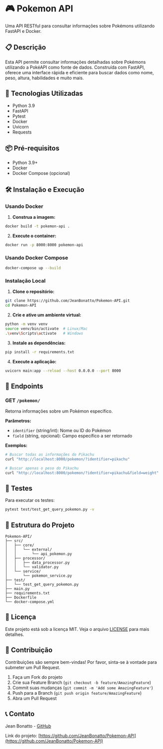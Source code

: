 # 🎮 Pokemon API

Uma API RESTful para consultar informações sobre Pokémons utilizando FastAPI e Docker.

## 📋 Descrição

Esta API permite consultar informações detalhadas sobre Pokémons utilizando a PokéAPI como fonte de dados. Construída com FastAPI, oferece uma interface rápida e eficiente para buscar dados como nome, peso, altura, habilidades e muito mais.

## 🚀 Tecnologias Utilizadas

- Python 3.9
- FastAPI
- Pytest
- Docker
- Uvicorn
- Requests

## 📦 Pré-requisitos

- Python 3.9+
- Docker
- Docker Compose (opcional)

## 🛠️ Instalação e Execução

### Usando Docker

1. **Construa a imagem:**
```bash
docker build -t pokemon-api .
```

2. **Execute o container:**
```bash
docker run -p 8000:8000 pokemon-api
```

### Usando Docker Compose

```bash
docker-compose up --build
```

### Instalação Local

1. **Clone o repositório:**
```bash
git clone https://github.com/JeanBonatto/Pokemon-API.git
cd Pokemon-API
```

2. **Crie e ative um ambiente virtual:**
```bash
python -m venv venv
source venv/bin/activate  # Linux/Mac
.\venv\Scripts\activate   # Windows
```

3. **Instale as dependências:**
```bash
pip install -r requirements.txt
```

4. **Execute a aplicação:**
```bash
uvicorn main:app --reload --host 0.0.0.0 --port 8000
```

## 🎯 Endpoints

### GET `/pokemon/`

Retorna informações sobre um Pokémon específico.

**Parâmetros:**
- `identifier` (string/int): Nome ou ID do Pokémon
- `field` (string, opcional): Campo específico a ser retornado

**Exemplos:**

```bash
# Buscar todas as informações do Pikachu
curl "http://localhost:8000/pokemon/?identifier=pikachu"

# Buscar apenas o peso do Pikachu
curl "http://localhost:8000/pokemon/?identifier=pikachu&field=weight"
```

## 🧪 Testes

Para executar os testes:

```bash
pytest test/test_get_query_pokemon.py -v
```

## 📐 Estrutura do Projeto

```
Pokemon-API/
├── src/
│   ├── core/
│   │   └── external/
│   │       └── api_pokemon.py
│   ├── processor/
│   │   ├── data_processor.py
│   │   └── validator.py
│   └── service/
│       └── pokemon_service.py
├── test/
│   └── test_get_query_pokemon.py
├── main.py
├── requirements.txt
├── Dockerfile
└── docker-compose.yml
```

## 📄 Licença

Este projeto está sob a licença MIT. Veja o arquivo [LICENSE](LICENSE) para mais detalhes.

## 👥 Contribuição

Contribuições são sempre bem-vindas! Por favor, sinta-se à vontade para submeter um Pull Request.

1. Faça um Fork do projeto
2. Crie sua Feature Branch (`git checkout -b feature/AmazingFeature`)
3. Commit suas mudanças (`git commit -m 'Add some AmazingFeature'`)
4. Push para a Branch (`git push origin feature/AmazingFeature`)
5. Abra um Pull Request

## 📞 Contato

Jean Bonatto - [GitHub](https://github.com/JeanBonatto)

Link do projeto: [https://github.com/JeanBonatto/Pokemon-API](https://github.com/JeanBonatto/Pokemon-API)